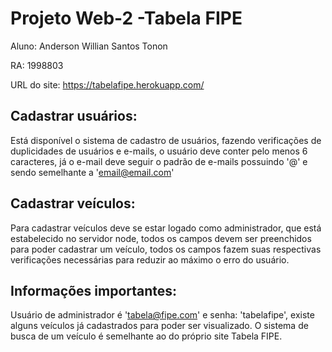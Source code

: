 # Projeto Web-2 -Tabela FIPE


Aluno: Anderson Willian Santos Tonon

RA: 1998803

URL do site: https://tabelafipe.herokuapp.com/
<br />

## Cadastrar usuários:
Está disponível o sistema de cadastro de usuários, fazendo verificações de duplicidades de usuários e e-mails, o usuário deve conter pelo menos 6 caracteres, já o e-mail deve seguir o padrão de e-mails possuindo '@' e sendo semelhante a 'email@email.com'
<br/>

## Cadastrar veículos:

Para cadastrar veículos deve se estar logado como administrador, que está estabelecido no servidor node, todos os campos devem ser preenchidos para poder cadastrar um veículo, todos os campos fazem suas respectivas verificações necessárias para reduzir ao máximo o erro do usuário.
<br/>

## Informações importantes:

Usuário de administrador é 'tabela@fipe.com' e senha: 'tabelafipe', existe alguns veículos já cadastrados para poder ser visualizado. O sistema de busca de um veículo é semelhante ao do próprio site Tabela FIPE.
